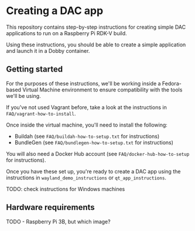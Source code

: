 # Creating a DAC app

This repository contains step-by-step instructions for creating simple DAC applications to run on a Raspberry Pi RDK-V build.

Using these instructions, you should be able to create a simple application and launch it in a Dobby container.

## Getting started

For the purposes of these instructions, we'll be working inside a Fedora-based Virtual Machine environment to ensure compatibility with the tools we'll be using.

If you've not used Vagrant before, take a look at the instructions in `FAQ/vagrant-how-to-install`.

Once inside the virtual machine, you'll need to install the following:

- Buildah (see `FAQ/buildah-how-to-setup.txt` for instructions)
- BundleGen (see `FAQ/bundlegen-how-to-setup.txt` for instructions)

You will also need a Docker Hub account (see `FAQ/docker-hub-how-to-setup` for instructions).

Once you have these set up, you're ready to create a DAC app using the instructions in `wayland_demo_instructions` or `qt_app_instructions`.

TODO: check instructions for Windows machines

## Hardware requirements

TODO - Raspberry Pi 3B, but which image?
